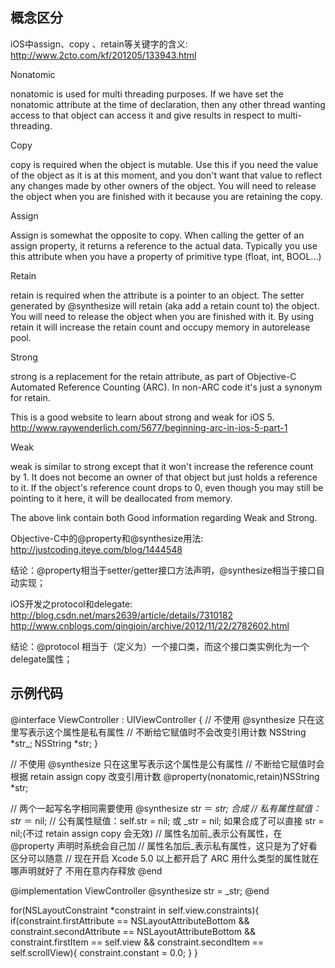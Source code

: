 概念区分
------------------------------------

iOS中assign、copy 、retain等关键字的含义:
http://www.2cto.com/kf/201205/133943.html

Nonatomic

nonatomic is used for multi threading purposes. 
If we have set the nonatomic attribute at the time of declaration, 
then any other thread wanting access to that object can access it 
and give results in respect to multi-threading.

Copy

copy is required when the object is mutable. 
Use this if you need the value of the object as it is at this moment, 
and you don't want that value to reflect any changes made by other owners of the object. 
You will need to release the object when you are finished with it because you are retaining the copy.

Assign

Assign is somewhat the opposite to copy. 
When calling the getter of an assign property, it returns a reference to the actual data. 
Typically you use this attribute when you have a property of primitive type (float, int, BOOL...)

Retain

retain is required when the attribute is a pointer to an object. 
The setter generated by @synthesize will retain (aka add a retain count to) the object. 
You will need to release the object when you are finished with it. 
By using retain it will increase the retain count and occupy memory in autorelease pool.

Strong

strong is a replacement for the retain attribute, 
as part of Objective-C Automated Reference Counting (ARC). 
In non-ARC code it's just a synonym for retain.

This is a good website to learn about strong and weak for iOS 5. 
http://www.raywenderlich.com/5677/beginning-arc-in-ios-5-part-1

Weak

weak is similar to strong except that it won't increase the reference count by 1. 
It does not become an owner of that object but just holds a reference to it.
If the object's reference count drops to 0, even though you may still be pointing to it here, 
it will be deallocated from memory.

The above link contain both Good information regarding Weak and Strong.


Objective-C中的@property和@synthesize用法:
http://justcoding.iteye.com/blog/1444548

结论：@property相当于setter/getter接口方法声明，@synthesize相当于接口自动实现；

iOS开发之protocol和delegate:
http://blog.csdn.net/mars2639/article/details/7310182
http://www.cnblogs.com/qingjoin/archive/2012/11/22/2782602.html

结论：@protocol 相当于（定义为）一个接口类，而这个接口类实例化为一个delegate属性；

示例代码
-------------------------------------------
@interface ViewController : UIViewController
{
    // 不使用 @synthesize 只在这里写表示这个属性是私有属性
    // 不断给它赋值时不会改变引用计数
    NSString *str_;
    NSString *str;
}
 
// 不使用 @synthesize 只在这里写表示这个属性是公有属性
// 不断给它赋值时会根据 retain assign copy 改变引用计数
@property(nonatomic,retain)NSString *str;
 
// 两个一起写名字相同需要使用 @synthesize str ＝ _str; 合成
// 私有属性赋值：str_ ＝ nil;
// 公有属性赋值：self.str = nil; 或 _str = nil; 如果合成了可以直接 str = nil;(不过 retain assign copy 会无效)
// 属性名加前_表示公有属性，在 @property 声明时系统会自己加
// 属性名加后_表示私有属性，这只是为了好看区分可以随意
// 现在开启 Xcode 5.0 以上都开启了 ARC 用什么类型的属性就在哪声明就好了 不用在意内存释放
@end
 
@implementation ViewController
@synthesize str = _str;
@end


for(NSLayoutConstraint *constraint in self.view.constraints){
    if(constraint.firstAttribute == NSLayoutAttributeBottom && 
       constraint.secondAttribute == NSLayoutAttributeBottom && 
       constraint.firstItem == self.view && 
       constraint.secondItem == self.scrollView){
        constraint.constant = 0.0;
    }
} 